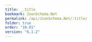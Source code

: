 ```yaml
---
title: __title
bookmark: JsonSchema.Net
permalink: /api/JsonSchema.Net/:title/
folder: true
order: "10.01"
version: "6.1.2"
---
```

